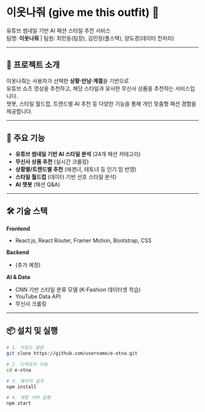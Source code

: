 # 이옷나줘 (give me this outfit) 👗

유튜브 썸네일 기반 AI 패션 스타일 추천 서비스  
팀명: **이옷나줘** | 팀원: 최민동(팀장), 김민정(풀스택), 양도경(데이터 전처리)

---

## 📖 프로젝트 소개
이옷나줘는 사용자가 선택한 **상황·만남·계절**을 기반으로  
유튜브 쇼츠 영상을 추천하고, 해당 스타일과 유사한 무신사 상품을 추천하는 서비스입니다.  
챗봇, 스타일 월드컵, 트렌드별 AI 추천 등 다양한 기능을 통해 개인 맞춤형 패션 경험을 제공합니다.

---

## 🚀 주요 기능
- **유튜브 썸네일 기반 AI 스타일 분석** (24개 패션 카테고리)
- **무신사 상품 추천** (실시간 크롤링)
- **상황별/트렌드별 추천** (에겐녀, 테토녀 등 인기 밈 반영)
- **스타일 월드컵** (데이터 기반 선호 스타일 분석)
- **AI 챗봇** (패션 Q&A)

---

## 🛠 기술 스택
**Frontend**
- React.js, React Router, Framer Motion, Bootstrap, CSS

**Backend**
- (추가 예정)

**AI & Data**
- CNN 기반 스타일 분류 모델 (K-Fashion 데이터셋 학습)
- YouTube Data API
- 무신사 크롤링

---

## 📦 설치 및 실행
```bash
# 1. 저장소 클론
git clone https://github.com/username/e-otna.git

# 2. 디렉토리 이동
cd e-otna

# 3. 패키지 설치
npm install

# 4. 개발 서버 실행
npm start

